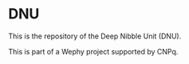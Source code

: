 # DNU
This is the repository of the Deep Nibble Unit (DNU).

This is part of a Wephy project supported by CNPq.
